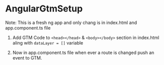 # AngularGtmSetup

Note: This is a fresh ng app and only chang is in index.html and app.component.ts file

1. Add GTM Code to `<head></head>` & `<body></body>` section in index.html aling with `dataLayer = []` variable

2. Now in app.component.ts file when ever a route is changed push an event to GTM.

